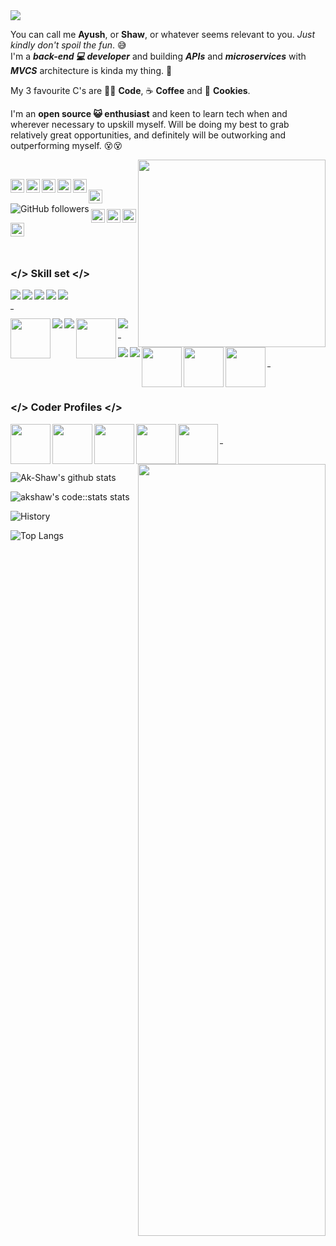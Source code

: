 <!--### Hi there 👋 A K Shaw here!-->
<img src="https://i.ibb.co/0BKDFWJ/gitub-profile-readme-banner.png" />

<br/>

You can call me <b>Ayush</b>, or <b>Shaw</b>, or whatever seems relevant to you. <i>Just kindly don't spoil the fun</i>. 😅
<br />
I'm a <b><i>back-end 💻 developer</i></b> and building <b><i>APIs</i></b> and <b><i>microservices</i></b> with <b><i>MVCS</i></b> architecture is kinda my thing. 😬
<br />

My 3 favourite C's are 👨‍💻 <b>Code</b>, ☕ <b>Coffee</b> and 🍪 <b>Cookies</b>. 
<br />

I'm an <b>open source 😺 enthusiast</b> and keen to learn tech when and wherever necessary to upskill myself. Will be doing my best to grab relatively great opportunities, and definitely will be outworking and outperforming myself. 😵😵

<!-- <img align="right" src="https://media3.giphy.com/media/L1R1tvI9svkIWwpVYr/giphy.gif?cid=ecf05e47z5m20vzhay52hnxgmx06tkmgpt6s2lbku1q4wp3n&rid=giphy.gif" width="280" height="auto" /> -->
<img align="right" src="https://media.giphy.com/media/3o7qE1YN7aBOFPRw8E/giphy.gif" width="300" height="auto" />
<br/>

<!-- First row of social profile icons/badges with hyperlinks [START]-->

<a href="https://twitter.com/akshawz"><img align="left" alt="Twitter" width="22px" src="https://cdn.jsdelivr.net/npm/simple-icons@v3/icons/twitter.svg" /></a><a href="https://www.linkedin.com/in/ayush-shaw/"><img align="left" alt="LinkedIn" width="22px" src="https://cdn.jsdelivr.net/npm/simple-icons@v3/icons/linkedin.svg" /></a><a href="https://www.instagram.com/akshawz/">	<img align="left" alt="Instagram" width="22px" src="https://cdn.jsdelivr.net/npm/simple-icons@v3/icons/instagram.svg" /></a><a href="https://www.facebook.com/ayush.shaw.148/">	<img align="left" alt="FB" width="22px" src="https://cdn.jsdelivr.net/npm/simple-icons@3.13.0/icons/facebook.svg" /></a><a href="https://www.reddit.com/user/akshawz"><img align="left" alt="Reddit" width="22px" src="https://cdn.jsdelivr.net/npm/simple-icons@3.13.0/icons/reddit.svg" /></a>

<!-- First row of social profile icons/badges with hyperlinks [END]-->

<br/>

<!-- Second row of social profile icons/badges with hyperlinks [START] -->

<a href="mailto:ayushshawz@gmail.com">
	<img align="left" alt="GMail" width="22px" src="https://cdn.jsdelivr.net/npm/simple-icons@3.13.0/icons/gmail.svg" />
</a><img align="left" alt="GitHub followers" src="https://img.shields.io/github/followers/Ak-Shaw?color=green&logo=github&style=for-the-badge">

<!-- Second row of social profile icons/badges with hyperlinks [END] -->
<br />

<!-- Third row of social profile icons/badges with hyperlinks [START] -->

<a href="https://stackoverflow.com/users/11622380/ayush-shaw"><img align="left" alt="StackOverflow" width="22px" src="https://cdn.jsdelivr.net/npm/simple-icons@3.13.0/icons/stackoverflow.svg" /></a><a href="https://medium.com/@ayushshawz"><img align="left" alt="Medium" width="22px" src="https://cdn.jsdelivr.net/npm/simple-icons@3.13.0/icons/medium.svg" /></a><a href="https://dev.to/akshaw"><img src="https://d2fltix0v2e0sb.cloudfront.net/dev-badge.svg" alt="Ayush Kumar Shaw's DEV Community Profile" width="22px"></a><a href="https://gitlab.com/Ak-Shaw"><img align="left" src="https://cdn.jsdelivr.net/npm/simple-icons@3.13.0/icons/gitlab.svg" alt="GitLab" width="22px"></a>

<!-- Third row of social profile icons/badges with hyperlinks [END] -->

<br />
<br />

### </> Skill set </>

<!-- Row 1 [START] -->
<div>
	<img align="left" src="https://img.icons8.com/dusk/64/000000/java-coffee-cup-logo.png"/>
	<img align="left" src="https://img.icons8.com/dusk/64/000000/python.png"/>
	<img align="left" src="https://img.icons8.com/dusk/64/000000/javascript-logo.png"/>
	<img align="left" src="https://img.icons8.com/dusk/64/000000/html-5.png"/>
	<img align="left" src="https://img.icons8.com/dusk/64/000000/css3.png"/>
</div>
<br />
<hr  width="1%" />
<!-- Row 1 [END] -->

<!-- Row 2 [START] -->
<div>
	<img align="left" src="https://img.icons8.com/color/96/000000/spring-logo.png" width="64px" />
	<img align="left" src="https://img.icons8.com/dusk/64/000000/code-fork.png"/>
	<img align="left" src="https://img.icons8.com/dusk/64/000000/github.png"/>
	<img align="left" src="https://img.icons8.com/color/48/000000/gitlab.png" width="64px" />
	<img align="left" src="https://img.icons8.com/dusk/64/000000/selenium-test-automation.png"/>
</div>
<br />
<hr width="1%" />
<!-- Row 2 [END] -->

<!-- Row 3 [START] -->
<div>
	<img align="left" src="https://img.icons8.com/dusk/64/000000/postman-api.png"/>
	<img align="left" src="https://img.icons8.com/dusk/64/000000/visual-studio-code-insides.png"/>
	<img align="left" src="https://img.icons8.com/color/96/000000/intellij-idea.png" width="64px" />
	<img align="left" src="https://img.icons8.com/officel/80/000000/java-eclipse.png" width="64px" />
	<img align="left" src="https://img.icons8.com/fluent/96/000000/sublime-text.png" width="64" />
</div>
<br />
<hr width="1%" />
<!-- Row 3 [END] -->

<br />

### </> Coder Profiles </>

<div>
	<a href="https://www.hackerrank.com/akshaw"><img align="left" src="https://i.ibb.co/4411J8X/hackerrank-rank-icon.png" width="64" height="auto" /></a>
	<a href="https://leetcode.com/akshaw/"><img align="left" src="https://upload.wikimedia.org/wikipedia/commons/1/19/LeetCode_logo_black.png" width="64" height="auto" /></a>
	<a href="https://www.codechef.com/users/ak_shaw"><img align="left" src="https://api.iconify.design/simple-icons:codechef.svg" width="64" height="auto" /></a>
	<a href="https://www.hackerearth.com/@akshaw"><img align="left" src="https://i.ibb.co/myZFr4k/hacker-earth-icon.png" width="64" height="auto" /></a>
	<a href="https://codeforces.com/profile/akshaw"><img align="left" src="https://api.iconify.design/simple-icons:codeforces.svg" width="64" height="auto" /></a>
</div>
<br />
<hr width="1%" />
<br />

<img src="https://upload.wikimedia.org/wikipedia/en/c/c8/Very_Black_screen.jpg" width="300px" height="1235px" align="right"/>

![Ak-Shaw's github stats](https://github-readme-stats.vercel.app/api?username=Ak-Shaw&theme=dracula) 

![akshaw's code::stats stats](https://codestats-readme.vercel.app/api?username=akshaw&show_icons&theme=nightowl)

![History](https://codestats-readme.vercel.app/api/history/?username=akshaw&theme=nightowl)

![Top Langs](https://codestats-readme.vercel.app/api/top-langs/?username=akshaw&theme=nightowl)